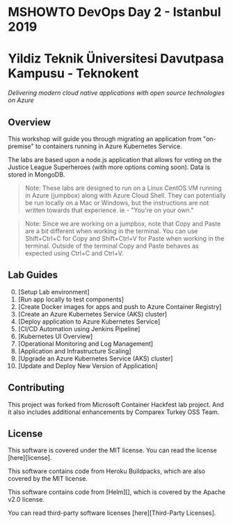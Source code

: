 # MSHOWTO DevOps Day 2 - Istanbul 2019
# Yildiz Teknik Üniversitesi Davutpasa Kampusu - Teknokent

_Delivering modern cloud native applications with ​open source technologies on Azure​_

## Overview

This workshop will guide you through migrating an application from "on-premise" to containers running in Azure Kubernetes Service.

The labs are based upon a node.js application that allows for voting on the Justice League Superheroes (with more options coming soon). Data is stored in MongoDB.

> Note: These labs are designed to run on a Linux CentOS VM running in Azure (jumpbox) along with Azure Cloud Shell. They can potentially be run locally on a Mac or Windows, but the instructions are not written towards that experience. ie - "You're on your own."

> Note: Since we are working on a jumpbox, note that Copy and Paste are a bit different when working in the terminal. You can use Shift+Ctrl+C for Copy and Shift+Ctrl+V for Paste when working in the terminal. Outside of the terminal Copy and Paste behaves as expected using Ctrl+C and Ctrl+V. 

## Lab Guides
  0. [Setup Lab environment]
  1. [Run app locally to test components]
  2. [Create Docker images for apps and push to Azure Container Registry]
  3. [Create an Azure Kubernetes Service (AKS) cluster]
  4. [Deploy application to Azure Kubernetes Service]
  5. [CI/CD Automation using Jenkins Pipeline]
  6. [Kubernetes UI Overview]
  7. [Operational Monitoring and Log Management]
  8. [Application and Infrastructure Scaling]
  9. [Upgrade an Azure Kubernetes Service (AKS) cluster]
  10. [Update and Deploy New Version of Application]
 
  
## Contributing

This project was forked from Microsoft Container Hackfest lab project. And it also includes additional enhancements by Comparex Turkey OSS Team.

## License

This software is covered under the MIT license. You can read the license [here][license].

This software contains code from Heroku Buildpacks, which are also covered by the MIT license.

This software contains code from [Helm][], which is covered by the Apache v2.0 license.

You can read third-party software licenses [here][Third-Party Licenses].

